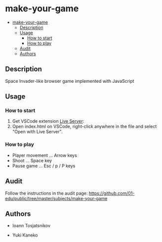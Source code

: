 # make-your-game

- [make-your-game](#make-your-game)
  - [Description](#description)
  - [Usage](#usage)
    - [How to start](#how-to-start)
    - [How to play](#how-to-play)
  - [Audit](#audit)
  - [Authors](#authors)

## Description
Space Invader-like browser game implemented with JavaScript

## Usage

### How to start

1. Get VSCode extension [Live Server](https://marketplace.visualstudio.com/items?itemName=ritwickdey.LiveServer):
2. Open index.html on VSCode, right-click anywhere in the file and select "Open with Live Server".
### How to play
- Player movement ... Arrow keys
- Shoot ... Space key
- Pause game ... Esc / p / P keys

## Audit
Follow the instructions in the audit page: https://github.com/01-edu/public/tree/master/subjects/make-your-game

## Authors

- Ioann Tosjatsnikov

- Yuki Kaneko

